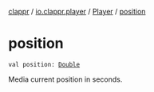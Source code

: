 [clappr](../../index.md) / [io.clappr.player](../index.md) / [Player](index.md) / [position](./position.md)

# position

`val position: `[`Double`](https://kotlinlang.org/api/latest/jvm/stdlib/kotlin/-double/index.html)

Media current position in seconds.

